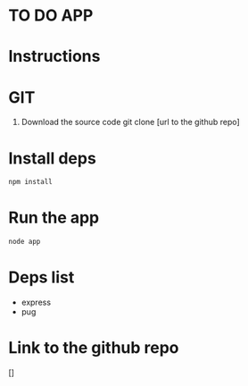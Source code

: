 # TO DO APP

# Instructions
# GIT
1. Download the source code
git clone [url to the github repo]

# Install deps
```bash
npm install
```

# Run the app
``` bash 
node app
```

# Deps list
- express
- pug

# Link to the github repo
[]